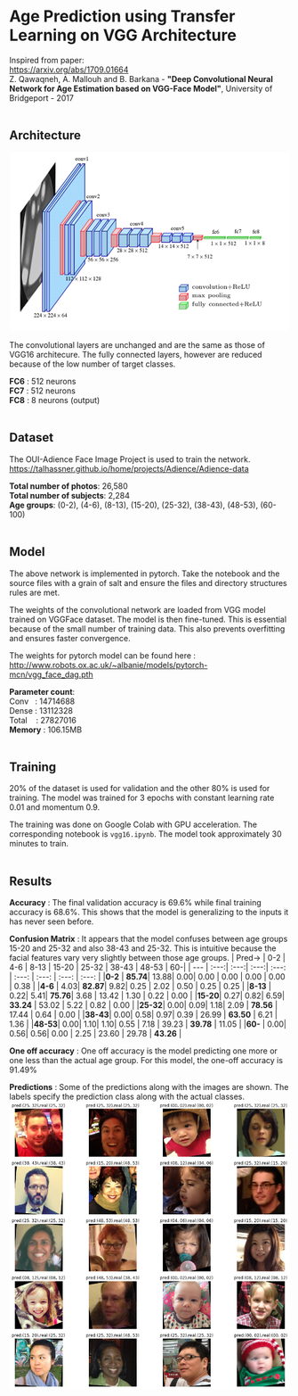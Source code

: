 # Age Prediction using Transfer Learning on VGG Architecture

Inspired from paper: <br>
https://arxiv.org/abs/1709.01664 <br>
Z. Qawaqneh, A. Mallouh and B. Barkana - 
__"Deep Convolutional Neural Network for Age Estimation based on VGG-Face Model"__, University of Bridgeport - 2017
<br><br>

## Architecture
![](images/arch.png)

The convolutional layers are unchanged and are the same as those of VGG16 architecure. The fully connected layers, however are reduced because of the low number of target classes. <br>

__FC6__ : 512 neurons <br>
__FC7__ : 512 neurons <br>
__FC8__ : 8 neurons (output) 
<br><br>

## Dataset
The OUI-Adience Face Image Project is used to train the network. <br>
https://talhassner.github.io/home/projects/Adience/Adience-data <br>

__Total number of photos__: 26,580 <br>
__Total number of subjects__: 2,284 <br>
__Age groups__: (0-2), (4-6), (8-13), (15-20), (25-32), (38-43), (48-53), (60-100)
<br><br>

## Model
The above network is implemented in pytorch. Take the notebook and the source files with a grain of salt and ensure the files and directory structures rules are met. 

The weights of the convolutional network are loaded from VGG model trained on VGGFace dataset. The model is then fine-tuned. This is essential because of the small number of training data. This also prevents overfitting and ensures faster convergence. 

The weights for pytorch model can be found here : <br>
http://www.robots.ox.ac.uk/~albanie/models/pytorch-mcn/vgg_face_dag.pth

__Parameter count__: <br>
Conv &nbsp; : 14714688 <br>
Dense : 13112328 <br>
Total &nbsp;&nbsp; : 27827016 <br>
__Memory__ : 106.15MB
<br><br>

## Training
20% of the dataset is used for validation and the other 80% is used for training. 
The model was trained for 3 epochs with constant learning rate 0.01 and momentum 0.9.

The training was done on Google Colab with GPU acceleration. The corresponding notebook is `vgg16.ipynb`. The model took approximately 30 minutes to train.
<br><br>

## Results
__Accuracy__ : The final validation accuracy is 69.6% while final training accuracy is 68.6%. This shows that the model is generalizing to the inputs it has never seen before.

__Confusion Matrix__ : 
It appears that the model confuses between age groups 15-20 and 25-32 and also 38-43 and 25-32. This is intuitive because the facial features vary very slightly between those age groups.
| Pred→ |  0-2 |  4-6 | 8-13 | 15-20 | 25-32 | 38-43 | 48-53 | 60-|
| ---     | :---:| :---:| :---:| :---: | :---: | :---: | :---: | :---: |
|__0-2__  | __85.74__| 13.88|  0.00|  0.00 |  0.00 |  0.00 |  0.00 |  0.38 |
|__4-6__  |  4.03| __82.87__|  9.82|  0.25 |  2.02 |  0.50 |  0.25 |  0.25 |
|__8-13__ |  0.22|  5.41| __75.76__|  3.68 | 13.42 |  1.30 |  0.22 |  0.00 |
|__15-20__|  0.27|  0.82|  6.59| __33.24__ | 53.02 |  5.22 |  0.82 |  0.00 |
|__25-32__|  0.00|  0.09|  1.18|  2.09 | __78.56__ | 17.44 |  0.64 |  0.00 |
|__38-43__|  0.00|  0.58|  0.97|  0.39 | 26.99 | __63.50__ |  6.21 |  1.36 |
|__48-53__|  0.00|  1.10|  1.10|  0.55 |  7.18 | 39.23 | __39.78__ | 11.05 |
|__60-__  |  0.00|  0.56|  0.56|  0.00 |  2.25 | 23.60 | 29.78 | __43.26__ |
	
	
__One off accuracy__ : One off accuracy is the model predicting one more or one less than the actual age group. For this model, the one-off accuracy is 91.49%
	
__Predictions__ : Some of the predictions along with the images are shown. The labels specify the prediction class along with the actual classes. 
![](images/preds.png)
